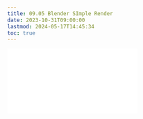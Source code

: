 ```yaml
---
title: 09.05 Blender SImple Render
date: 2023-10-31T09:00:00
lastmod: 2024-05-17T14:45:34
toc: true
---
```


![Link to included file content](../../../../3d-modeling/blender/simple-render-blender.md)
